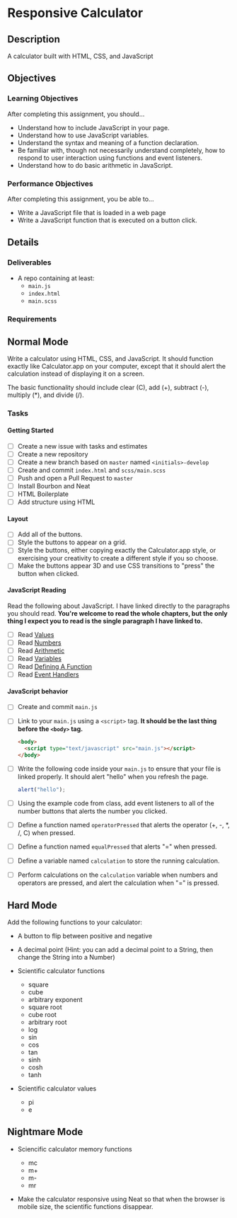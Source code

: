 # Responsive Calculator

## Description
A calculator built with HTML, CSS, and JavaScript

## Objectives

### Learning Objectives

After completing this assignment, you should...

- Understand how to include JavaScript in your page.
- Understand how to use JavaScript variables.
- Understand the syntax and meaning of a function declaration.
- Be familiar with, though not necessarily understand completely, how to respond
  to user interaction using functions and event listeners.
- Understand how to do basic arithmetic in JavaScript.

### Performance Objectives

After completing this assignment, you be able to...

- Write a JavaScript file that is loaded in a web page
- Write a JavaScript function that is executed on a button click.

## Details

### Deliverables

* A repo containing at least:
  * `main.js`
  * `index.html`
  * `main.scss`

### Requirements

## Normal Mode
Write a calculator using HTML, CSS, and JavaScript.  It should function exactly
like Calculator.app on your computer, except that it should alert the
calculation instead of displaying it on a screen.

The basic functionality should include clear (C), add (+), subtract (-),
multiply (\*), and divide (/).

### Tasks

#### Getting Started
  * [ ] Create a new issue with tasks and estimates
  * [ ] Create a new repository
  * [ ] Create a new branch based on `master` named `<initials>-develop`
  * [ ] Create and commit `index.html` and `scss/main.scss`
  * [ ] Push and open a Pull Request to `master`
  * [ ] Install Bourbon and Neat
  * [ ] HTML Boilerplate
  * [ ] Add structure using HTML

#### Layout
  * [ ] Add all of the buttons.
  * [ ] Style the buttons to appear on a grid.
  * [ ] Style the buttons, either copying exactly the Calculator.app style, or
    exercising your creativity to create a different style if you so choose.
  * [ ] Make the buttons appear 3D and use CSS transitions to "press" the button
    when clicked.

#### JavaScript Reading
Read the following about JavaScript. I have linked directly to the paragraphs
you should read. **You're welcome to read the whole chapters, but the only thing
I expect you to read is the single paragraph I have linked to.**
  * [ ] Read [Values](http://eloquentjavascript.net/01_values.html#h_sVZPaxUSy/)
  * [ ] Read [Numbers](http://eloquentjavascript.net/01_values.html#h_flOCH3CuFg)
  * [ ] Read [Arithmetic](http://eloquentjavascript.net/01_values.html#h_RfBT3HMnYs)
  * [ ] Read [Variables](http://eloquentjavascript.net/02_program_structure.html#h_rAGNsfewCX)
  * [ ] Read [Defining A Function](http://eloquentjavascript.net/03_functions.html#h_tqLFw/oazr)
  * [ ] Read [Event Handlers](http://eloquentjavascript.net/14_event.html#h_HQoLxG2r2l)

#### JavaScript behavior
  * [ ] Create and commit `main.js`
  * [ ] Link to your `main.js` using a `<script>` tag. **It should be the last
    thing before the `<body>` tag.**

    ```html
    <body>
      <script type="text/javascript" src="main.js"></script>
    </body>
    ```
  * [ ] Write the following code inside your `main.js` to ensure that your file
    is linked properly. It should alert "hello" when you refresh the page.

    ```js
    alert("hello");
    ```
  * [ ] Using the example code from class, add event listeners to all of the
    number buttons that alerts the number you clicked.
  * [ ] Define a function named `operatorPressed` that alerts the operator (+,
    -, \*, /, C) when pressed.
  * [ ] Define a function named `equalPressed` that alerts "=" when pressed.
  * [ ] Define a variable named `calculation` to store the running calculation.
  * [ ] Perform calculations on the `calculation` variable when numbers and
    operators are pressed, and alert the calculation when "=" is pressed.

## Hard Mode
Add the following functions to your calculator:
- A button to flip between positive and negative
- A decimal point (Hint: you can add a decimal point to a String, then change
  the String into a Number)
- Scientific calculator functions

  - square
  - cube
  - arbitrary exponent
  - square root
  - cube root
  - arbitrary root
  - log
  - sin
  - cos
  - tan
  - sinh
  - cosh
  - tanh

- Scientific calculator values

  - pi
  - e

## Nightmare Mode
- Sciencific calculator memory functions

  - mc
  - m+
  - m-
  - mr

- Make the calculator responsive using Neat so that when the browser is mobile
  size, the scientific functions disappear.
